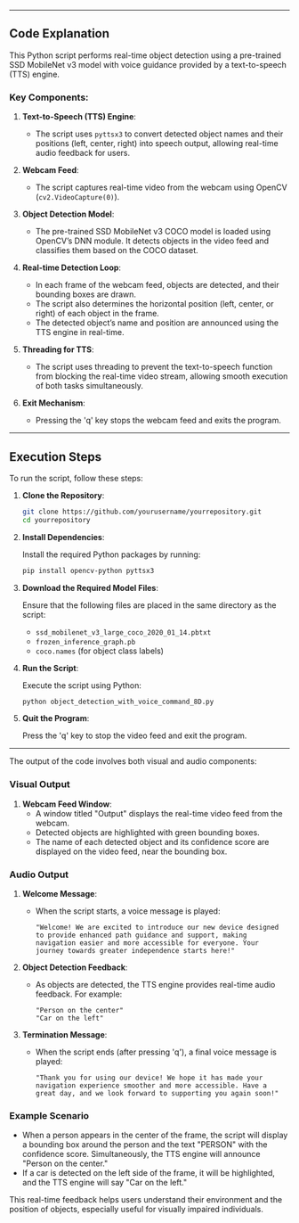 

---

## Code Explanation

This Python script performs real-time object detection using a pre-trained SSD MobileNet v3 model with voice guidance provided by a text-to-speech (TTS) engine.

### Key Components:
1. **Text-to-Speech (TTS) Engine**:
   - The script uses `pyttsx3` to convert detected object names and their positions (left, center, right) into speech output, allowing real-time audio feedback for users.

2. **Webcam Feed**:
   - The script captures real-time video from the webcam using OpenCV (`cv2.VideoCapture(0)`).

3. **Object Detection Model**:
   - The pre-trained SSD MobileNet v3 COCO model is loaded using OpenCV’s DNN module. It detects objects in the video feed and classifies them based on the COCO dataset.

4. **Real-time Detection Loop**:
   - In each frame of the webcam feed, objects are detected, and their bounding boxes are drawn.
   - The script also determines the horizontal position (left, center, or right) of each object in the frame.
   - The detected object’s name and position are announced using the TTS engine in real-time.

5. **Threading for TTS**:
   - The script uses threading to prevent the text-to-speech function from blocking the real-time video stream, allowing smooth execution of both tasks simultaneously.

6. **Exit Mechanism**:
   - Pressing the 'q' key stops the webcam feed and exits the program.

---

## Execution Steps

To run the script, follow these steps:

1. **Clone the Repository**:

   ```bash
   git clone https://github.com/yourusername/yourrepository.git
   cd yourrepository
   ```

2. **Install Dependencies**:

   Install the required Python packages by running:

   ```bash
   pip install opencv-python pyttsx3
   ```

3. **Download the Required Model Files**:

   Ensure that the following files are placed in the same directory as the script:
   - `ssd_mobilenet_v3_large_coco_2020_01_14.pbtxt`
   - `frozen_inference_graph.pb`
   - `coco.names` (for object class labels)

4. **Run the Script**:

   Execute the script using Python:

   ```bash
   python object_detection_with_voice_command_8D.py
   ```

5. **Quit the Program**:

   Press the 'q' key to stop the video feed and exit the program.

---



The output of the code involves both visual and audio components:

### Visual Output
1. **Webcam Feed Window**:
   - A window titled "Output" displays the real-time video feed from the webcam.
   - Detected objects are highlighted with green bounding boxes.
   - The name of each detected object and its confidence score are displayed on the video feed, near the bounding box.

### Audio Output
1. **Welcome Message**:
   - When the script starts, a voice message is played: 
     ```
     "Welcome! We are excited to introduce our new device designed to provide enhanced path guidance and support, making navigation easier and more accessible for everyone. Your journey towards greater independence starts here!"
     ```

2. **Object Detection Feedback**:
   - As objects are detected, the TTS engine provides real-time audio feedback. For example:
     ```
     "Person on the center"
     "Car on the left"
     ```

3. **Termination Message**:
   - When the script ends (after pressing 'q'), a final voice message is played:
     ```
     "Thank you for using our device! We hope it has made your navigation experience smoother and more accessible. Have a great day, and we look forward to supporting you again soon!"
     ```

### Example Scenario
- When a person appears in the center of the frame, the script will display a bounding box around the person and the text "PERSON" with the confidence score. Simultaneously, the TTS engine will announce "Person on the center."
- If a car is detected on the left side of the frame, it will be highlighted, and the TTS engine will say "Car on the left."

This real-time feedback helps users understand their environment and the position of objects, especially useful for visually impaired individuals.
